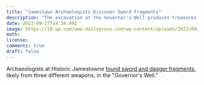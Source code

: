 ```yaml
---
title: "Jamestown Archaelogists Discover Sword Fragments"
description: "The excavation at the Governor's Well produces treasures."
date: 2023-09-27T14:34:49Z
image: https://i0.wp.com/www.dailypress.com/wp-content/uploads/2023/09/sword.jpg?fit=1860%2C9999px&ssl=1
math: 
license: 
comments: true
draft: false
---
```


Archaeologists at Historic Jamestowne [found sword and dagger fragments,](https://www.dailypress.com/2023/09/23/jamestown-archaeologists-discover-sword-fragments-in-17th-century-well/) likely from three different weapons, in the "Governor's Well." 
